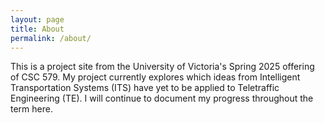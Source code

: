 ```yaml
---
layout: page
title: About
permalink: /about/
---
```


This is a project site from the University of Victoria's Spring 2025 offering of CSC 579. My project currently explores which ideas from Intelligent Transportation Systems (ITS) have yet to be applied to Teletraffic Engineering (TE). I will continue to document my progress throughout the term here.

